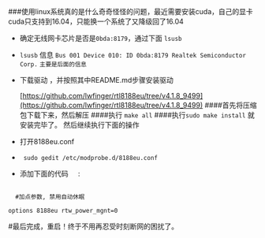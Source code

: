 ###使用linux系统真的是什么奇奇怪怪的问题，最近需要安装cuda，自己的显卡cuda只支持到16.04，只能换一个系统了又降级回了16.04

*   确定无线网卡芯片是否是`0bda:8179`，通过下面 `lsusb`

*   `lsusb` 信息
    `Bus 001 Device 010: ID 0bda:8179 Realtek Semiconductor Corp.`     `主要是后面的信息`

*   下载驱动 ，并按照其中README.md步骤安装驱动

    [https://github.com/lwfinger/rtl8188eu/tree/v4.1.8_9499](https://github.com/lwfinger/rtl8188eu/tree/v4.1.8_9499)
####首先将压缩包下载下来，然后解压
####执行 `make all`
####执行`sudo make install`
就安装完毕了。
然后继续执行下面的操作

*   打开8188eu.conf

*   ` sudo gedit /etc/modprobe.d/8188eu.conf`

*   添加下面的代码     :    
```

  #加点参数, 禁用自动休眠        

options 8188eu rtw_power_mgnt=0
```
#最后完成，重启！终于不用再忍受时刻断网的困扰了。
